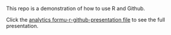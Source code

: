 This repo is a demonstration of how to use R and Github.

Click the [analytics formu-r-github-presentation file](https://github.com/franklin-otis-dwd/demo_repo/blob/main/analytics-forum-r-github-presentation.md) to see the full presentation.
